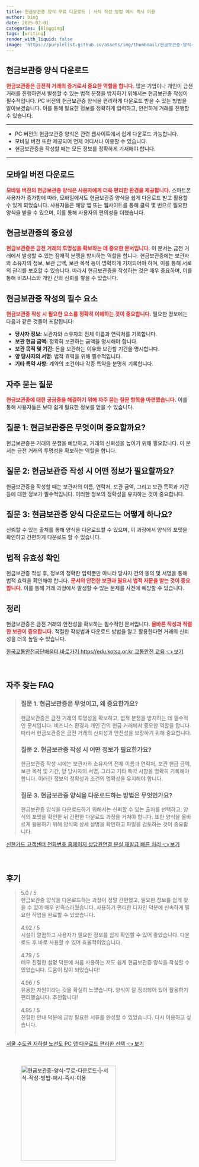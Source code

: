 ```yaml
---
title: 현금보관증 양식 무료 다운로드 | 서식 작성 방법 예시 즉시 이용
author: bing
date: 2025-02-01
categories: [Blogging]
tags: [writing]
render_with_liquid: false
image: 'https://purplelist.github.io/assets/img/thumbnail/현금보관증-양식-무료-다운로드-|-서식-작성-방법-예시-즉시-이용.webp'
---
```



<h2 id='현금보관증_양식_다운로드'>현금보관증 양식 다운로드</h2>

<p><b><span style="color: #ee2323;">현금보관증은 금전적 거래의 증거로서 중요한 역할을 합니다.</span></b> 많은 기업이나 개인이 금전 거래를 진행하면서 발생할 수 있는 법적 분쟁을 방지하기 위해서는 현금보관증 작성이 필수적입니다. PC 버전의 현금보관증 양식을 편리하게 다운로드 받을 수 있는 방법을 알아보겠습니다. 이를 통해 필요한 정보를 정확하게 입력하고, 안전하게 거래를 진행할 수 있습니다.</p>

<hr />

<ul>
    <li>PC 버전의 현금보관증 양식은 관련 웹사이트에서 쉽게 다운로드 가능합니다.</li>
    <li>모바일 버전 또한 제공되어 언제 어디서나 이용할 수 있습니다.</li>
    <li>현금보관증을 작성할 때는 모든 정보를 정확하게 기재해야 합니다.</li>
</ul>

<hr />

<h2 id='모바일_버전_다운로드'>모바일 버전 다운로드</h2>

<p><b><span style="color: #ee2323;">모바일 버전의 현금보관증 양식은 사용자에게 더욱 편리한 환경을 제공합니다.</span></b> 스마트폰 사용자가 증가함에 따라, 모바일에서도 현금보관증 양식을 쉽게 다운로드 받고 활용할 수 있게 되었습니다. 사용자들은 해당 앱 또는 웹사이트를 통해 클릭 몇 번으로 필요한 양식을 받을 수 있으며, 이를 통해 사용자의 편의성을 더했습니다.</p>

<h2 id='현금보관증의_중요성'>현금보관증의 중요성</h2>

<p><b><span style="color: #ee2323;">현금보관증은 금전 거래의 투명성을 확보하는 데 중요한 문서입니다.</span></b> 이 문서는 금전 거래에서 발생할 수 있는 잠재적 분쟁을 방지하는 역할을 합니다. 현금보관증에는 보관자와 소유자의 정보, 보관 금액, 보관 목적 등이 명확하게 기재되어야 하며, 이를 통해 서로의 권리를 보호할 수 있습니다. 따라서 현금보관증을 작성하는 것은 매우 중요하며, 이를 통해 비즈니스와 개인 간의 신뢰를 쌓을 수 있습니다.</p>

<h2 id='현금보관증_작성의_필수_요소'>현금보관증 작성의 필수 요소</h2>

<p><b><span style="color: #ee2323;">현금보관증 작성 시 필요한 요소를 정확히 이해하는 것이 중요합니다.</span></b> 필요한 정보에는 다음과 같은 것들이 포함됩니다:</p>

<ul>
    <li><b>당사자 정보:</b> 보관자와 소유자의 전체 이름과 연락처를 기록합니다.</li>
    <li><b>보관 현금 금액:</b> 정확히 보관하는 금액을 명시해야 합니다.</li>
    <li><b>보관 목적 및 기간:</b> 돈을 보관하는 이유와 보관할 기간을 명시합니다.</li>
    <li><b>양 당사자의 서명:</b> 법적 효력을 위해 필수적입니다.</li>
    <li><b>기타 특약 사항:</b> 계약의 조건이나 각종 특약을 분명히 기록합니다.</li>
</ul>

<h2 id='자주_묻는_질문'>자주 묻는 질문</h2>

<p><b><span style="color: #ee2323;">현금보관증에 대한 궁금증을 해결하기 위해 자주 묻는 질문 항목을 마련했습니다.</span></b> 이를 통해 사용자들은 보다 쉽게 필요한 정보를 얻을 수 있습니다.</p>

<h2 id='질문_1'>질문 1: 현금보관증은 무엇이며 중요할까요?</h2>

<p>현금보관증은 거래의 분쟁을 예방하고, 거래의 신뢰성을 높이기 위해 필요합니다. 이 문서는 금전 거래의 투명성을 확보하는 역할을 합니다.</p>

<h2 id='질문_2'>질문 2: 현금보관증 작성 시 어떤 정보가 필요할까요?</h2>

<p>현금보관증을 작성할 때는 보관자의 이름, 연락처, 보관 금액, 그리고 보관 목적과 기간 등에 대한 정보가 필수적입니다. 이러한 정보의 정확성을 유지하는 것이 중요합니다.</p>

<h2 id='질문_3'>질문 3: 현금보관증 양식 다운로드는 어떻게 하나요?</h2>

<p>신뢰할 수 있는 출처를 통해 양식을 다운로드할 수 있으며, 이 과정에서 양식의 포맷을 확인하고 간편하게 다운로드 할 수 있습니다.</p>

<h2 id='법적_유효성_확인'>법적 유효성 확인</h2>

<p>현금보관증 작성 후, 정보의 정확한 입력뿐만 아니라 당사자 간의 동의 및 서명을 통해 법적 효력을 확인해야 합니다. <b><span style="color: #ee2323;">문서의 안전한 보관과 필요시 법적 자문을 받는 것이 중요합니다.</span></b> 이를 통해 거래 과정에서 발생할 수 있는 문제를 사전에 예방할 수 있습니다.</p>

<h2 id='정리'>정리</h2>

<p>현금보관증은 금전 거래의 안전성을 확보하는 필수적인 문서입니다. <b><span style="color: #ee2323;">올바른 작성과 적절한 보관이 중요합니다.</span></b> 적절한 작성법과 다운로드 방법을 알고 활용한다면 거래의 신뢰성을 더욱 높일 수 있습니다.</p>


<p><a class="click-button" title="한국교통안전공단배움터 바로가기 https//edu.kotsa.or.kr 교통안전 교육" href="https://purplelist.github.io/posts/%ED%95%9C%EA%B5%AD%EA%B5%90%ED%86%B5%EC%95%88%EC%A0%84%EA%B3%B5%EB%8B%A8%EB%B0%B0%EC%9B%80%ED%84%B0-%EB%B0%94%EB%A1%9C%EA%B0%80%EA%B8%B0-httpsedu.kotsa.or.kr-%EA%B5%90%ED%86%B5%EC%95%88%EC%A0%84-%EA%B5%90%EC%9C%A1/" rel="dofollow">한국교통안전공단배움터 바로가기 https//edu.kotsa.or.kr 교통안전 교육 👈 보기</a></p><br>
<h2 id='자주_찾는_FAQ'>자주 찾는 FAQ</h2>
<div itemscope="" itemtype="https://schema.org/FAQPage"> 
<blockquote> 
<div itemscope="" itemprop="mainEntity" itemtype="https://schema.org/Question"> 
<h3 itemprop="name">질문 1. 현금보관증은 무엇이고, 왜 중요한가요?</h3> 
<div itemscope="" itemprop="acceptedAnswer" itemtype="https://schema.org/Answer"> 
<span itemprop="text"> 
<p>현금보관증은 금전 거래의 투명성을 확보하고, 법적 분쟁을 방지하는 데 필수적인 문서입니다. 비즈니스 환경과 개인 간의 현금 거래에서 중요한 역할을 합니다. 따라서 현금보관증은 금전 거래의 신뢰성과 안전성을 보장하기 위해 중요합니다.</p> 
</span> 
</div> 
</div> 

<div itemscope="" itemprop="mainEntity" itemtype="https://schema.org/Question"> 
<h3 itemprop="name">질문 2. 현금보관증 작성 시 어떤 정보가 필요한가요?</h3> 
<div itemscope="" itemprop="acceptedAnswer" itemtype="https://schema.org/Answer"> 
<span itemprop="text"> 
<p>현금보관증 작성 시에는 보관자와 소유자의 전체 이름과 연락처, 보관 현금 금액, 보관 목적 및 기간, 양 당사자의 서명, 그리고 기타 특약 사항을 명확히 기록해야 합니다. 이러한 정보의 정확성과 조건의 명확성을 유지해야 합니다.</p> 
</span> 
</div> 
</div> 

<div itemscope="" itemprop="mainEntity" itemtype="https://schema.org/Question"> 
<h3 itemprop="name">질문 3. 현금보관증 양식을 다운로드하는 방법은 무엇인가요?</h3> 
<div itemscope="" itemprop="acceptedAnswer" itemtype="https://schema.org/Answer"> 
<span itemprop="text"> 
<p>현금보관증 양식을 다운로드하기 위해서는 신뢰할 수 있는 출처를 선택하고, 양식의 포맷을 확인한 뒤 간편한 다운로드 과정을 거쳐야 합니다. 또한 양식을 올바르게 활용하기 위해 양식의 상세 설명을 확인하고 파일을 검토하는 것이 중요합니다.</p> 
</span> 
</div> 
</div> 
</blockquote> 
</div>
<p><a class="click-button" title="신한카드 고객센터 전화번호 홈페이지 상담원연결 분실 재발급 빠른 처리" href="https://purplelist.github.io/posts/%EC%8B%A0%ED%95%9C%EC%B9%B4%EB%93%9C-%EA%B3%A0%EA%B0%9D%EC%84%BC%ED%84%B0-%EC%A0%84%ED%99%94%EB%B2%88%ED%98%B8-%ED%99%88%ED%8E%98%EC%9D%B4%EC%A7%80-%EC%83%81%EB%8B%B4%EC%9B%90%EC%97%B0%EA%B2%B0-%EB%B6%84%EC%8B%A4-%EC%9E%AC%EB%B0%9C%EA%B8%89-%EB%B9%A0%EB%A5%B8-%EC%B2%98%EB%A6%AC/" rel="dofollow">신한카드 고객센터 전화번호 홈페이지 상담원연결 분실 재발급 빠른 처리 👈 보기</a></p><br>
<h2 id='후기'>후기</h2>
<div itemscope itemtype="https://schema.org/Product">
  <blockquote>
  <div itemprop="review" itemscope itemtype="https://schema.org/Review">
      <div itemprop="reviewRating" itemscope itemtype="https://schema.org/Rating"> <span itemprop="ratingValue">5.0</span> / <span itemprop="bestRating">5</span> </div>
      <span itemprop="reviewBody">현금보관증 양식을 다운로드하는 과정이 정말 간편했고, 필요한 정보를 쉽게 찾을 수 있어 매우 만족스러웠습니다. 사용하기 편리한 디자인 덕분에 신속하게 필요한 작업을 완료할 수 있었습니다.</span>
  </div>
  <br>
  <div itemprop="review" itemscope itemtype="https://schema.org/Review">
      <div itemprop="reviewRating" itemscope itemtype="https://schema.org/Rating"> <span itemprop="ratingValue">4.92</span> / <span itemprop="bestRating">5</span> </div>
      <span itemprop="reviewBody">시설이 깔끔하고 사용자가 필요한 정보를 쉽게 확인할 수 있어 좋았습니다. 다운로드 후 바로 사용할 수 있어 효율적이었습니다.</span>
  </div>
  <br>
  <div itemprop="review" itemscope itemtype="https://schema.org/Review">
      <div itemprop="reviewRating" itemscope itemtype="https://schema.org/Rating"> <span itemprop="ratingValue">4.79</span> / <span itemprop="bestRating">5</span> </div>
      <span itemprop="reviewBody">매우 친절한 설명 덕분에 처음 사용하는 저도 쉽게 현금보관증 양식을 작성할 수 있었습니다. 도움이 많이 되었습니다!</span>
  </div>
  <br>
  <div itemprop="review" itemscope itemtype="https://schema.org/Review">
      <div itemprop="reviewRating" itemscope itemtype="https://schema.org/Rating"> <span itemprop="ratingValue">4.96</span> / <span itemprop="bestRating">5</span> </div>
      <span itemprop="reviewBody">유용한 자원이라는 것을 확실히 느꼈습니다. 양식이 잘 정리되어 있어 활용하기 편리했습니다. 추천합니다!</span>
  </div>
  <br>
  <div itemprop="review" itemscope itemtype="https://schema.org/Review">
      <div itemprop="reviewRating" itemscope itemtype="https://schema.org/Rating"> <span itemprop="ratingValue">4.95</span> / <span itemprop="bestRating">5</span> </div>
      <span itemprop="reviewBody">친절한 안내 덕분에 금방 필요한 서류를 완성할 수 있었습니다. 다시 이용하고 싶습니다.</span>
  </div>
  <br>
  </blockquote>
</div>
<p><a class="click-button" title="서울 수도권 지하철 노선도 PC 앱 다운로드 편리한 선택" href="https://purplelist.github.io/posts/%EC%84%9C%EC%9A%B8-%EC%88%98%EB%8F%84%EA%B6%8C-%EC%A7%80%ED%95%98%EC%B2%A0-%EB%85%B8%EC%84%A0%EB%8F%84-PC-%EC%95%B1-%EB%8B%A4%EC%9A%B4%EB%A1%9C%EB%93%9C-%ED%8E%B8%EB%A6%AC%ED%95%9C-%EC%84%A0%ED%83%9D/" rel="dofollow">서울 수도권 지하철 노선도 PC 앱 다운로드 편리한 선택 👈 보기</a></p><br>
<figure class="image"><img src="https://purplelist.github.io/assets/img/thumbnail/현금보관증-양식-무료-다운로드-|-서식-작성-방법-예시-즉시-이용.webp" alt="현금보관증-양식-무료-다운로드-|-서식-작성-방법-예시-즉시-이용" width="256" height="256"></figure>